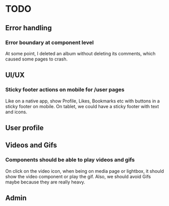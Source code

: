 # TODO

## Error handling

### Error boundary at component level

At some point, I deleted an album without deleting its comments, which caused some pages to crash.

## UI/UX

### Sticky footer actions on mobile for /user pages

Like on a native app, show Profile, Likes, Bookmarks etc with buttons in a sticky footer on mobile.
On tablet, we could have a sticky footer with text and icons.

## User profile

## Videos and Gifs

### Components should be able to play videos and gifs

On click on the video icon, when being on media page or lightbox, it should show the video component or play the gif. Also, we should avoid Gifs maybe because they are really heavy.

## Admin

